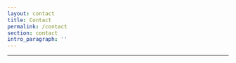 ```yaml
---
layout: contact
title: Contact
permalink: /contact
section: contact
intro_paragraph: ''
---
```

****
